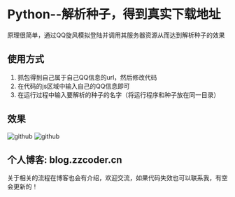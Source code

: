 # Python--解析种子，得到真实下载地址
 原理很简单，通过QQ旋风模拟登陆并调用其服务器资源从而达到解析种子的效果
## 使用方式
 1. 抓包得到自己属于自己QQ信息的url，然后修改代码
 2. 在代码的js区域中输入自己的QQ信息即可
 3. 在运行过程中输入要解析的种子的名字（将运行程序和种子放在同一目录）

## 效果
![github](http://7xryau.com1.z0.glb.clouddn.com/github%E6%88%AA%E5%9B%BE%E4%B8%8A.png)
![github](http://7xryau.com1.z0.glb.clouddn.com/github%E6%88%AA%E5%9B%BE%E4%B8%8B.png)

## 个人博客: blog.zzcoder.cn
关于相关的流程在博客也会有介绍，欢迎交流，如果代码失效也可以联系我，有空会更新的！
